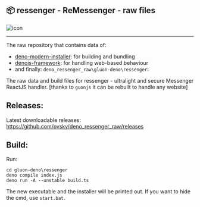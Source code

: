 
## 📦 ressenger - ReMessenger - raw files

![icon](https://i.ibb.co/S5KqgBZ/ressenger.png)

---
The raw repository that contains data of:
- [deno-modern-installer](https://deno.land/x/modern_installer): for building and bundling
- [denojs-framework](https://gluonjs.org/): for handling web-based behaviour
- and finally: `deno_ressenger_raw\gluon-deno\ressenger`:

The raw data and build files for ressenger - ultralight and secure Messenger ReactJS handler.
[thanks to `guonjs` it can be rebuilt to handle any website]

## Releases:
Latest downloadable releases: 
https://github.com/ovsky/deno_ressenger_raw/releases

## Build:

Run:  
```shell
cd gluon-deno\ressenger
deno compile index.js
deno run -A --unstable build.ts
```

The new executable and the installer will be printed out.
If you want to hide the cmd, use `start.bat`.